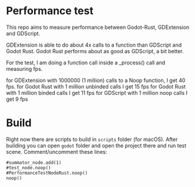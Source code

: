 # Performance test
This repo aims to measure performance between Godot-Rust, GDExtension and GDScript.

GDExtension is able to do about 4x calls to a function than GDScript and Godot Rust.
Godot Rust performs about as good as GDScript, a bit better.

For the test, I am doing a function call inside a _process() call and measuring fps.

for GDExtension with 1000000 (1 million) calls to a Noop function, I get 40 fps.
for Godot Rust with 1 million unbinded calls I get 15 fps
for Godot Rust with 1 million binded calls I get 11 fps
for GDScript with 1 million noop calls I get 9 fps

# Build

Right now there are scripts to build in `scripts` folder (for macOS). After building you can open `godot` folder and open the project there and run test scene. Comment/uncomment these lines:

```
#summator_node.add(1)
#test_node.noop()
#PerformanceTestNodeRust.noop()
noop()
```
